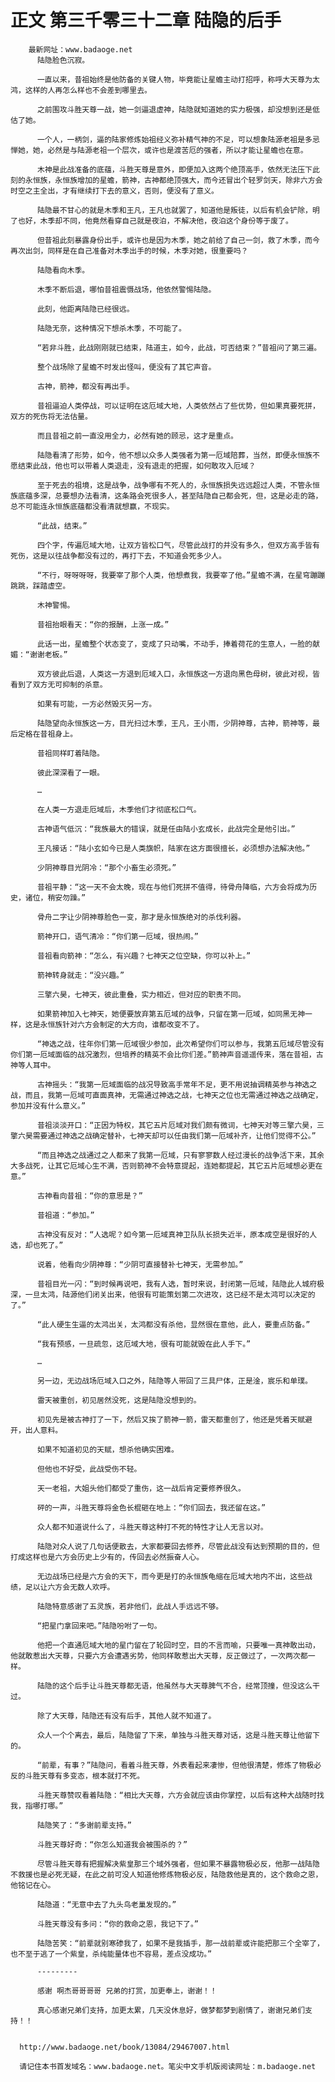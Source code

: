 # 正文 第三千零三十二章 陆隐的后手
        最新网址：www.badaoge.net
          陆隐脸色沉寂。
      
          一直以来，昔祖始终是他防备的关键人物，毕竟能让星蟾主动打招呼，称呼大天尊为太鸿，这样的人再怎么样也不会差到哪里去。
      
          之前围攻斗胜天尊一战，她一剑逼退虚神，陆隐就知道她的实力极强，却没想到还是低估了她。
      
          一个人，一柄剑，逼的陆家修炼始祖经义弥补精气神的不足，可以想象陆源老祖是多忌惮她，她，必然是与陆源老祖一个层次，或许也是渡苦厄的强者，所以才能让星蟾也在意。
      
          木神是此战准备的底蕴，斗胜天尊是意外，即便加入这两个绝顶高手，依然无法压下此刻的永恒族，永恒族增加的星蟾，箭神，古神都绝顶强大，而今还冒出个轻罗剑天，除非六方会时空之主全出，才有继续打下去的意义，否则，便没有了意义。
      
          陆隐最不甘心的就是木季和王凡，王凡也就罢了，知道他是叛徒，以后有机会铲除，明了也好，木季却不同，他竟然看穿自己就是夜泊，不解决他，夜泊这个身份等于废了。
      
          但昔祖此刻暴露身份出手，或许也是因为木季，她之前给了自己一剑，救了木季，而今再次出剑，同样是在自己准备对木季出手的时候，木季对她，很重要吗？
      
          陆隐看向木季。
      
          木季不断后退，哪怕昔祖震慑战场，他依然警惕陆隐。
      
          此刻，他距离陆隐已经很远。
      
          陆隐无奈，这种情况下想杀木季，不可能了。
      
          “若非斗胜，此战刚刚就已结束，陆道主，如今，此战，可否结束？”昔祖问了第三遍。
      
          整个战场除了星蟾不时发出怪叫，便没有了其它声音。
      
          古神，箭神，都没有再出手。
      
          昔祖逼迫人类停战，可以证明在这厄域大地，人类依然占了些优势，但如果真要死拼，双方的死伤将无法估量。
      
          而且昔祖之前一直没用全力，必然有她的顾忌，这才是重点。
      
          陆隐看清了形势，如今，他不想以众多人类强者为第一厄域陪葬，当然，即便永恒族不愿结束此战，他也可以带着人类退走，没有退走的把握，如何敢攻入厄域？
      
          至于死去的祖境，这是战争，战争哪有不死人的，永恒族损失远远超过人类，不管永恒族底蕴多深，总要想办法看清，这条路会死很多人，甚至陆隐自己都会死，但，这是必走的路，总不可能连永恒族底蕴都没看清就想赢，不现实。
      
          “此战，结束。”
      
          四个字，传遍厄域大地，让双方皆松口气，尽管此战打的并没有多久，但双方高手皆有死伤，这是以往战争都没有过的，再打下去，不知道会死多少人。
      
          “不行，呀呀呀呀，我要宰了那个人类，他想煮我，我要宰了他。”星蟾不满，在星穹蹦蹦跳跳，踩踏虚空。
      
          木神警惕。
      
          昔祖抬眼看天：“你的报酬，上涨一成。”
      
          此话一出，星蟾整个状态变了，变成了只动嘴，不动手，捧着荷花的生意人，一脸的献媚：“谢谢老板。”
      
          双方彼此后退，人类这一方退到厄域入口，永恒族这一方退向黑色母树，彼此对视，皆看到了双方无可抑制的杀意。
      
          如果有可能，一方必然毁灭另一方。
      
          陆隐望向永恒族这一方，目光扫过木季，王凡，王小雨，少阴神尊，古神，箭神等，最后定格在昔祖身上。
      
          昔祖同样盯着陆隐。
      
          彼此深深看了一眼。
      
          …
      
          在人类一方退走厄域后，木季他们才彻底松口气。
      
          古神语气低沉：“我族最大的错误，就是任由陆小玄成长，此战完全是他引出。”
      
          王凡接话：“陆小玄如今已是人类旗帜，陆家在这方面很擅长，必须想办法解决他。”
      
          少阴神尊目光阴冷：“那个小畜生必须死。”
      
          昔祖平静：“这一天不会太晚，现在与他们死拼不值得，待骨舟降临，六方会将成为历史，诸位，稍安勿躁。”
      
          骨舟二字让少阴神尊脸色一变，那才是永恒族绝对的杀伐利器。
      
          箭神开口，语气清冷：“你们第一厄域，很热闹。”
      
          昔祖看向箭神：“怎么，有兴趣？七神天之位空缺，你可以补上。”
      
          箭神转身就走：“没兴趣。”
      
          三擎六昊，七神天，彼此重叠，实力相近，但对应的职责不同。
      
          如果箭神加入七神天，她便要放弃第五厄域的战争，只留在第一厄域，如同黑无神一样，这是永恒族针对六方会制定的大方向，谁都改变不了。
      
          “神选之战，往年你们第一厄域很少参加，此次希望你们可以参与，我第五厄域尽管没有你们第一厄域面临的战况激烈，但培养的精英不会比你们差。”箭神声音遥遥传来，落在昔祖，古神等人耳中。
      
          古神摇头：“我第一厄域面临的战况导致高手常年不足，更不用说抽调精英参与神选之战，而且，我第一厄域可直面真神，无需通过神选之战，七神天之位也无需通过神选之战确定，参加并没有什么意义。”
      
          昔祖淡淡开口：“正因为特权，其它五片厄域对我们颇有微词，七神天对等三擎六昊，三擎六昊需要通过神选之战确定替补，七神天却可以任由我们第一厄域补齐，让他们觉得不公。”
      
          “而且神选之战通过之人都来了我第一厄域，只有寥寥数人经过漫长的战争活下来，其余大多战死，让其它厄域心生不满，否则箭神不会特意提起，连她都提起，其它五片厄域想必更在意。”
      
          古神看向昔祖：“你的意思是？”
      
          昔祖道：“参加。”
      
          古神没有反对：“人选呢？如今第一厄域真神卫队队长损失近半，原本成空是很好的人选，却也死了。”
      
          说着，他看向少阴神尊：“少阴可直接替补七神天，无需参加。”
      
          昔祖目光一闪：“到时候再说吧，我有人选，暂时来说，封闭第一厄域，陆隐此人城府极深，一旦太鸿，陆源他们闭关出来，他很有可能策划第二次进攻，这已经不是太鸿可以决定的了。”
      
          “此人硬生生逼的太鸿出关，太鸿都没有杀他，显然很在意他，此人，要重点防备。”
      
          “我有预感，一旦疏忽，这厄域大地，很有可能就毁在此人手下。”
      
          …
      
          另一边，无边战场厄域入口之外，陆隐等人带回了三具尸体，正是淦，宸乐和单璞。
      
          雷天被重创，初见居然没死，这是陆隐没想到的。
      
          初见先是被古神打了一下，然后又挨了箭神一箭，雷天都重创了，他还是凭着天赋避开，出人意料。
      
          如果不知道初见的天赋，想杀他确实困难。
      
          但他也不好受，此战受伤不轻。
      
          天一老祖，大姐头他们都受了重伤，这一战后肯定要修养很久。
      
          砰的一声，斗胜天尊将金色长棍砸在地上：“你们回去，我还留在这。”
      
          众人都不知道说什么了，斗胜天尊这种打不死的特性才让人无言以对。
      
          陆隐对众人说了几句话便散去，大家都要回去修养，尽管此战没有达到预期的目的，但打成这样也是六方会历史上少有的，传回去必然振奋人心。
      
          无边战场已经是六方会的天下，而今更是打的永恒族龟缩在厄域大地内不出，这些战绩，足以让六方会无数人欢呼。
      
          陆隐特意感谢了五灵族，若非他们，此战人手远远不够。
      
          “把星门拿回来吧。”陆隐吩咐了一句。
      
          他把一个直通厄域大地的星门留在了轮回时空，目的不言而喻，只要唯一真神敢出动，他就敢惹出大天尊，只要六方会遭遇劣势，他同样敢惹出大天尊，反正做过了，一次两次都一样。
      
          陆隐的这个后手让斗胜天尊都无语，他虽然与大天尊脾气不合，经常顶撞，但没这么干过。
      
          除了大天尊，陆隐还有没有后手，其他人就不知道了。
      
          众人一个个离去，最后，陆隐留了下来，单独与斗胜天尊对话，这是斗胜天尊让他留下的。
      
          “前辈，有事？”陆隐问，看着斗胜天尊，外表看起来凄惨，但他很清楚，修炼了物极必反的斗胜天尊有多变态，根本就打不死。
      
          斗胜天尊赞叹看着陆隐：“相比大天尊，六方会就应该由你掌控，以后有这种大战随时找我，指哪打哪。”
      
          陆隐笑了：“多谢前辈支持。”
      
          斗胜天尊好奇：“你怎么知道我会被围杀的？”
      
          尽管斗胜天尊有把握解决紫皇那三个域外强者，但如果不暴露物极必反，他那一战陆隐不救援也是必死无疑，在此之前可没人知道他修炼物极必反，陆隐救他是真的，这个救命之恩，他铭记在心。
      
          陆隐道：“无意中去了九头鸟老巢发现的。”
      
          斗胜天尊没有多问：“你的救命之恩，我记下了。”
      
          陆隐苦笑：“前辈就别寒碜我了，如果不是我插手，那一战前辈或许能把那三个全宰了，也不至于逃了一个紫皇，杀纯能量体也不容易，差点没成功。”
      
          ---------
      
          感谢 啊杰哥哥哥哥 兄弟的打赏，加更奉上，谢谢！！
      
          真心感谢兄弟们支持，加更太累，几天没休息好，做梦都梦到剧情了，谢谢兄弟们支持！！
      
      
      http://www.badaoge.net/book/13084/29467007.html
      
      请记住本书首发域名：www.badaoge.net。笔尖中文手机版阅读网址：m.badaoge.net